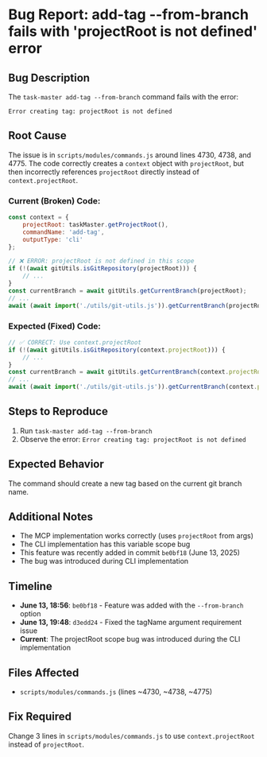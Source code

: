 # Bug Report: add-tag --from-branch fails with 'projectRoot is not defined' error

## Bug Description

The `task-master add-tag --from-branch` command fails with the error:
```
Error creating tag: projectRoot is not defined
```

## Root Cause

The issue is in `scripts/modules/commands.js` around lines 4730, 4738, and 4775. The code correctly creates a `context` object with `projectRoot`, but then incorrectly references `projectRoot` directly instead of `context.projectRoot`.

### Current (Broken) Code:
```javascript
const context = {
    projectRoot: taskMaster.getProjectRoot(),
    commandName: 'add-tag',
    outputType: 'cli'
};

// ❌ ERROR: projectRoot is not defined in this scope
if (!(await gitUtils.isGitRepository(projectRoot))) {
    // ...
}
const currentBranch = await gitUtils.getCurrentBranch(projectRoot);
// ...
await (await import('./utils/git-utils.js')).getCurrentBranch(projectRoot)
```

### Expected (Fixed) Code:
```javascript
// ✅ CORRECT: Use context.projectRoot
if (!(await gitUtils.isGitRepository(context.projectRoot))) {
    // ...
}
const currentBranch = await gitUtils.getCurrentBranch(context.projectRoot);
// ...
await (await import('./utils/git-utils.js')).getCurrentBranch(context.projectRoot)
```

## Steps to Reproduce

1. Run `task-master add-tag --from-branch`
2. Observe the error: `Error creating tag: projectRoot is not defined`

## Expected Behavior

The command should create a new tag based on the current git branch name.

## Additional Notes

- The MCP implementation works correctly (uses `projectRoot` from args)
- The CLI implementation has this variable scope bug
- This feature was recently added in commit `be0bf18` (June 13, 2025)
- The bug was introduced during CLI implementation

## Timeline

- **June 13, 18:56**: `be0bf18` - Feature was added with the `--from-branch` option
- **June 13, 19:48**: `d3edd24` - Fixed the tagName argument requirement issue
- **Current**: The projectRoot scope bug was introduced during the CLI implementation

## Files Affected

- `scripts/modules/commands.js` (lines ~4730, ~4738, ~4775)

## Fix Required

Change 3 lines in `scripts/modules/commands.js` to use `context.projectRoot` instead of `projectRoot`.
